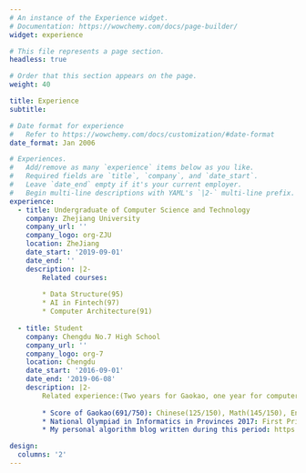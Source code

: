 ```yaml
---
# An instance of the Experience widget.
# Documentation: https://wowchemy.com/docs/page-builder/
widget: experience

# This file represents a page section.
headless: true

# Order that this section appears on the page.
weight: 40

title: Experience
subtitle:

# Date format for experience
#   Refer to https://wowchemy.com/docs/customization/#date-format
date_format: Jan 2006

# Experiences.
#   Add/remove as many `experience` items below as you like.
#   Required fields are `title`, `company`, and `date_start`.
#   Leave `date_end` empty if it's your current employer.
#   Begin multi-line descriptions with YAML's `|2-` multi-line prefix.
experience:
  - title: Undergraduate of Computer Science and Technology
    company: Zhejiang University
    company_url: ''
    company_logo: org-ZJU
    location: ZheJiang
    date_start: '2019-09-01'
    date_end: ''
    description: |2-
        Related courses:
        
        * Data Structure(95)
        * AI in Fintech(97)
        * Computer Architecture(91)
        
  - title: Student
    company: Chengdu No.7 High School
    company_url: ''
    company_logo: org-7
    location: Chengdu
    date_start: '2016-09-01'
    date_end: '2019-06-08'
    description: |2-
        Related experience:(Two years for Gaokao, one year for computer competition)
        
        * Score of Gaokao(691/750): Chinese(125/150), Math(145/150), English(147/150), Physics(106.5/110), Chemistry(90/100), Biology(77.5/90)
        * National Olympiad in Informatics in Provinces 2017: First Prize(Ranked 18th in Sichuan Province)
        * My personal algorithm blog written during this period: https://blog.csdn.net/maxmercer (Chinese)

design:
  columns: '2'
---
```

